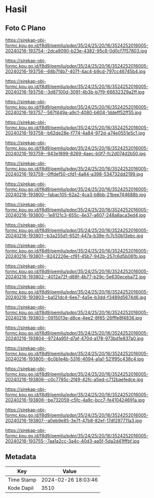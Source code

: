 # Hasil

## Foto C Plano

https://sirekap-obj-formc.kpu.go.id/f8d9/pemilu/pdpr/35/24/25/20/16/3524252016005-20240216-193754--2dca9090-b23e-4382-95c8-0d0cf7f57803.jpg

https://sirekap-obj-formc.kpu.go.id/f8d9/pemilu/pdpr/35/24/25/20/16/3524252016005-20240216-193756--68b7f4b7-407f-4ac4-b9cd-797cc46745b4.jpg

https://sirekap-obj-formc.kpu.go.id/f8d9/pemilu/pdpr/35/24/25/20/16/3524252016005-20240216-193756--3d87100d-3091-4b3b-b7f9-66632329a2ff.jpg

https://sirekap-obj-formc.kpu.go.id/f8d9/pemilu/pdpr/35/24/25/20/16/3524252016005-20240216-193757--567f449a-a9c1-4080-b604-1ddeff52ff55.jpg

https://sirekap-obj-formc.kpu.go.id/f8d9/pemilu/pdpr/35/24/25/20/16/3524252016005-20240216-193758--b62de28e-f774-4a84-972d-a74e0551e5c1.jpg

https://sirekap-obj-formc.kpu.go.id/f8d9/pemilu/pdpr/35/24/25/20/16/3524252016005-20240216-193759--943e1899-8269-4aec-b0f7-fc2d074d2b50.jpg

https://sirekap-obj-formc.kpu.go.id/f8d9/pemilu/pdpr/35/24/25/20/16/3524252016005-20240216-193759--0ffdef50-cfd1-4a84-a398-534732dd2199.jpg

https://sirekap-obj-formc.kpu.go.id/f8d9/pemilu/pdpr/35/24/25/20/16/3524252016005-20240216-193800--fabac105-62a2-4ca3-b8bb-21bee744688b.jpg

https://sirekap-obj-formc.kpu.go.id/f8d9/pemilu/pdpr/35/24/25/20/16/3524252016005-20240216-193800--1e8121c3-655c-4e37-a607-248a8aca3ed4.jpg

https://sirekap-obj-formc.kpu.go.id/f8d9/pemilu/pdpr/35/24/25/20/16/3524252016005-20240216-193801--b3a255d1-652f-447a-b39e-fc7c50b13ebc.jpg

https://sirekap-obj-formc.kpu.go.id/f8d9/pemilu/pdpr/35/24/25/20/16/3524252016005-20240216-193801--8242226e-cf91-45b7-942b-257c6d5b06fb.jpg

https://sirekap-obj-formc.kpu.go.id/f8d9/pemilu/pdpr/35/24/25/20/16/3524252016005-20240216-193802--4012a72f-d88f-4b77-b29c-5e630eceba72.jpg

https://sirekap-obj-formc.kpu.go.id/f8d9/pemilu/pdpr/35/24/25/20/16/3524252016005-20240216-193803--ba121dc4-6ee7-4a5e-b3dd-f3489d5674d6.jpg

https://sirekap-obj-formc.kpu.go.id/f8d9/pemilu/pdpr/35/24/25/20/16/3524252016005-20240216-193803--0915013e-d8ce-4ee2-8f85-26fffe8f4836.jpg

https://sirekap-obj-formc.kpu.go.id/f8d9/pemilu/pdpr/35/24/25/20/16/3524252016005-20240216-193804--9724a95f-d7af-470d-a178-973bd1e837a0.jpg

https://sirekap-obj-formc.kpu.go.id/f8d9/pemilu/pdpr/35/24/25/20/16/3524252016005-20240216-193805--6c0b1e4b-5316-4094-a1a1-521f95c438c4.jpg

https://sirekap-obj-formc.kpu.go.id/f8d9/pemilu/pdpr/35/24/25/20/16/3524252016005-20240216-193806--c0c7785c-2f49-42fc-a5ed-c712baefedce.jpg

https://sirekap-obj-formc.kpu.go.id/f8d9/pemilu/pdpr/35/24/25/20/16/3524252016005-20240216-193806--be732059-c5fc-4a9c-bcc7-fe410424691a.jpg

https://sirekap-obj-formc.kpu.go.id/f8d9/pemilu/pdpr/35/24/25/20/16/3524252016005-20240216-193807--a0eb9e85-3e7f-47b8-82ef-17df297711a3.jpg

https://sirekap-obj-formc.kpu.go.id/f8d9/pemilu/pdpr/35/24/25/20/16/3524252016005-20240216-193755--7aa1a2cc-3a4c-40d3-aa5f-5da2d41fffbf.jpg


## Metadata

| Key        | Value               |
| ---------- | ------------------- |
| Time Stamp | 2024-02-26 18:03:46 |
| Kode Dapil | 3510                |



